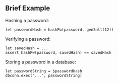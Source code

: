 Brief Example
-------------

Hashing a password:

    let passwordHash = hashPw(password, genSalt(12))

Verifying a password:

    let savedHash = ...
    assert hashPw(password, savedHash) == savedHash

Storing a password in a database:

    let passwordString = $passwordHash
    dbconn.exec("...", passwordString)
